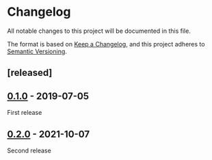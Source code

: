 # Changelog

All notable changes to this project will be documented in this file.

The format is based on [Keep a Changelog](https://keepachangelog.com/en/1.0.0/),
and this project adheres to [Semantic Versioning](https://semver.org/spec/v2.0.0.html).

## [released]

## [0.1.0] - 2019-07-05

First release

## [0.2.0] - 2021-10-07

Second release

[Unreleased]: https://github.com/OKT90/Idoit.API.Client/compare/v0.1.0...HEAD
[0.1.0]: https://github.com/OKT90/Idoit.API.Client/releases/tag/v0.1.0
[0.2.0]: https://github.com/OKT90/Idoit.API.Client/releases/tag/v0.2.0
